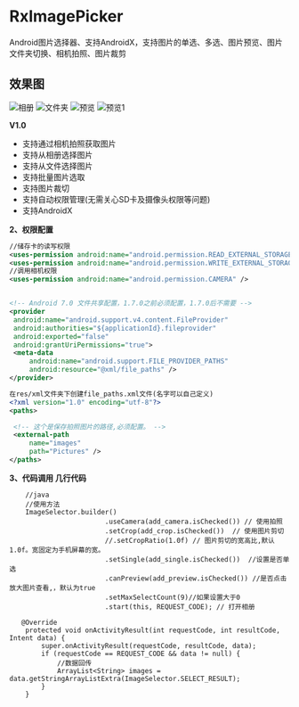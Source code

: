 # RxImagePicker
Android图片选择器、支持AndroidX，支持图片的单选、多选、图片预览、图片文件夹切换、相机拍照、图片裁剪


## 效果图


![相册](https://github.com/BeaHugs/RxImagePicker/blob/master/image/Screenshot_20191212-144442.png)  ![文件夹](https://github.com/BeaHugs/RxImagePicker/blob/master/image/Screenshot_20191212-144501.png)  ![预览](https://github.com/BeaHugs/RxImagePicker/blob/master/image/Screenshot_20191212-144522.png)  ![预览1](https://github.com/BeaHugs/RxImagePicker/blob/master/image/Screenshot_20191212-144541.png)





**V1.0**

- 支持通过相机拍照获取图片
- 支持从相册选择图片
- 支持从文件选择图片  
- 支持批量图片选取
- 支持图片裁切
- 支持自动权限管理(无需关心SD卡及摄像头权限等问题) 
- 支持AndroidX

**2、权限配置**

   ```xml
   //储存卡的读写权限
   <uses-permission android:name="android.permission.READ_EXTERNAL_STORAGE" />
   <uses-permission android:name="android.permission.WRITE_EXTERNAL_STORAGE" />
   //调用相机权限
   <uses-permission android:name="android.permission.CAMERA" />


<!-- Android 7.0 文件共享配置，1.7.0之前必须配置，1.7.0后不需要 -->
<provider
    android:name="android.support.v4.content.FileProvider"
    android:authorities="${applicationId}.fileprovider"
    android:exported="false"
    android:grantUriPermissions="true">
    <meta-data
        android:name="android.support.FILE_PROVIDER_PATHS"
        android:resource="@xml/file_paths" />
</provider>

在res/xml文件夹下创建file_paths.xml文件(名字可以自己定义)
<?xml version="1.0" encoding="utf-8"?>
<paths>

    <!-- 这个是保存拍照图片的路径,必须配置。 -->
    <external-path
        name="images"
        path="Pictures" />
</paths>
```


**3、代码调用 几行代码**

```
    //java
    //使用方法
    ImageSelector.builder()
                        .useCamera(add_camera.isChecked()) // 使用拍照
                        .setCrop(add_crop.isChecked())  // 使用图片剪切
                        //.setCropRatio(1.0f) // 图片剪切的宽高比,默认1.0f。宽固定为手机屏幕的宽。
                        .setSingle(add_single.isChecked())  //设置是否单选
                        .canPreview(add_preview.isChecked()) //是否点击放大图片查看,，默认为true
                        .setMaxSelectCount(9)//如果设置大于0
                        .start(this, REQUEST_CODE); // 打开相册
                        
   @Override
    protected void onActivityResult(int requestCode, int resultCode, Intent data) {
        super.onActivityResult(requestCode, resultCode, data);
        if (requestCode == REQUEST_CODE && data != null) {
            //数据回传
            ArrayList<String> images = data.getStringArrayListExtra(ImageSelector.SELECT_RESULT);
        }
    }
    
```
